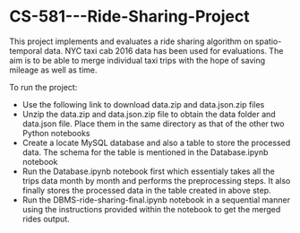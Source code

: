 # CS-581---Ride-Sharing-Project

This project implements and evaluates a ride sharing algorithm on spatio-temporal data. NYC taxi cab 2016 data has been used for evaluations. The aim is to be able to merge individual taxi trips with the hope of saving mileage as well as time.

To run the project:
- Use the following link to download data.zip and data.json.zip files
- Unzip the data.zip and data.json.zip file to obtain the data folder and data.json file. Place them in the same directory as that of the other two Python notebooks
- Create a locate MySQL database and also a table to store the processed data. The schema for the table is mentioned in the Database.ipynb notebook
- Run the Database.ipynb notebook first which essentialy takes all the trips data month by month and performs the preprocessing steps. It also finally stores the processed data in the table created in above step.
- Run the DBMS-ride-sharing-final.ipynb notebook in a sequential manner using the instructions provided within the notebook to get the merged rides output.
